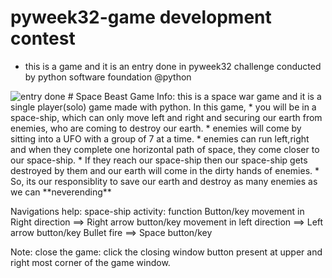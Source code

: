 # pyweek32-game development contest
* this is a game and it is an entry done in pyweek32 challenge conducted by python software foundation @python
<img src="https://s3.eu-west-2.amazonaws.com/media.pyweek.org/32/space-beast/space_beast_sample.png" alt="entry done">
# Space Beast Game
Info:
    this is a space war game and it is a single player(solo) game made with python.
    In this game,
        * you will be in a space-ship, which can only move left and right and securing our earth from enemies, who are coming to destroy our earth.
        * enemies will come by sitting into a UFO with a group of 7 at a time.
        * enemies can run left,right and when they complete one horizontal path of space, they come closer to our space-ship.
        * If they reach our space-ship then our space-ship gets destroyed by them and our earth will come in the dirty hands of enemies.
        * So, its our responsiblity to save our earth and destroy as many enemies as we can **neverending**

Navigations help:
    space-ship activity:
             function                          Button/key
        movement in Right direction  ==>   Right arrow button/key
        movement in left direction   ==>   Left arrow button/key
        Bullet fire                  ==>   Space button/key

Note: 
    close the game: 
        click the closing window button present at upper and right most corner of the game window.
